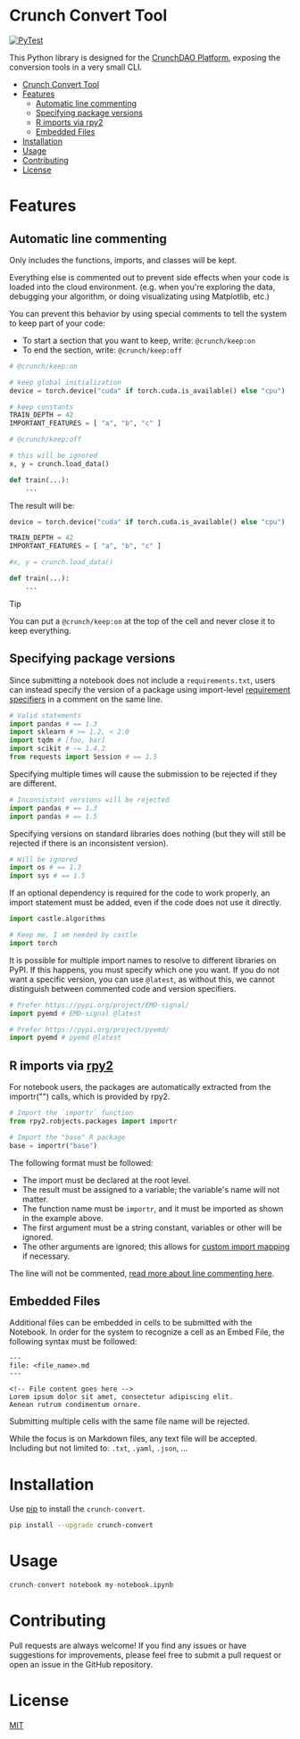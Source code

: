 # Crunch Convert Tool

[![PyTest](https://github.com/crunchdao/crunch-convert/actions/workflows/pytest.yml/badge.svg)](https://github.com/crunchdao/crunch-convert/actions/workflows/pytest.yml)

This Python library is designed for the [CrunchDAO Platform](https://hub.crunchdao.com/), exposing the conversion tools in a very small CLI.

- [Crunch Convert Tool](#crunch-convert-tool)
- [Features](#features)
  - [Automatic line commenting](#automatic-line-commenting)
  - [Specifying package versions](#specifying-package-versions)
  - [R imports via rpy2](#r-imports-via-rpy2)
  - [Embedded Files](#embedded-files)
- [Installation](#installation)
- [Usage](#usage)
- [Contributing](#contributing)
- [License](#license)

# Features

## Automatic line commenting

Only includes the functions, imports, and classes will be kept.

Everything else is commented out to prevent side effects when your code is loaded into the cloud environment. (e.g. when you're exploring the data, debugging your algorithm, or doing visualizating using Matplotlib, etc.)

You can prevent this behavior by using special comments to tell the system to keep part of your code:

- To start a section that you want to keep, write: `@crunch/keep:on`
- To end the section, write: `@crunch/keep:off`

```python
# @crunch/keep:on

# keep global initialization
device = torch.device("cuda" if torch.cuda.is_available() else "cpu")

# keep constants
TRAIN_DEPTH = 42
IMPORTANT_FEATURES = [ "a", "b", "c" ]

# @crunch/keep:off

# this will be ignored
x, y = crunch.load_data()

def train(...):
    ...
```

The result will be:

```python
device = torch.device("cuda" if torch.cuda.is_available() else "cpu")

TRAIN_DEPTH = 42
IMPORTANT_FEATURES = [ "a", "b", "c" ]

#x, y = crunch.load_data()

def train(...):
    ...
```

> [!TIP]
> You can put a `@crunch/keep:on` at the top of the cell and never close it to keep everything.

## Specifying package versions

Since submitting a notebook does not include a `requirements.txt`, users can instead specify the version of a package using import-level [requirement specifiers](https://pip.pypa.io/en/stable/reference/requirement-specifiers/#examples) in a comment on the same line.

```python
# Valid statements
import pandas # == 1.3
import sklearn # >= 1.2, < 2.0
import tqdm # [foo, bar]
import scikit # ~= 1.4.2
from requests import Session # == 1.5
```

Specifying multiple times will cause the submission to be rejected if they are different.

```python
# Inconsistant versions will be rejected
import pandas # == 1.3
import pandas # == 1.5
```

Specifying versions on standard libraries does nothing (but they will still be rejected if there is an inconsistent version).

```python
# Will be ignored
import os # == 1.3
import sys # == 1.5
```

If an optional dependency is required for the code to work properly, an import statement must be added, even if the code does not use it directly.

```python
import castle.algorithms

# Keep me, I am needed by castle
import torch
```

It is possible for multiple import names to resolve to different libraries on PyPI. If this happens, you must specify which one you want. If you do not want a specific version, you can use `@latest`, as without this, we cannot distinguish between commented code and version specifiers.

```python
# Prefer https://pypi.org/project/EMD-signal/
import pyemd # EMD-signal @latest

# Prefer https://pypi.org/project/pyemd/
import pyemd # pyemd @latest
```

## R imports via [rpy2](https://rpy2.github.io/)

For notebook users, the packages are automatically extracted from the importr("<name>") calls, which is provided by rpy2.

```python
# Import the `importr` function
from rpy2.robjects.packages import importr

# Import the "base" R package
base = importr("base")
```

The following format must be followed:
- The import must be declared at the root level.
- The result must be assigned to a variable; the variable's name will not matter.
- The function name must be `importr`, and it must be imported as shown in the example above.
- The first argument must be a string constant, variables or other will be ignored.
- The other arguments are ignored; this allows for [custom import mapping](https://rpy2.github.io/doc/latest/html/robjects_rpackages.html#importing-r-packages) if necessary.

The line will not be commented, [read more about line commenting here](#automatic-line-commenting).

## Embedded Files

Additional files can be embedded in cells to be submitted with the Notebook. In order for the system to recognize a cell as an Embed File, the following syntax must be followed:

```
---
file: <file_name>.md
---

<!-- File content goes here -->
Lorem ipsum dolor sit amet, consectetur adipiscing elit.
Aenean rutrum condimentum ornare.
```

Submitting multiple cells with the same file name will be rejected.

While the focus is on Markdown files, any text file will be accepted. Including but not limited to: `.txt`, `.yaml`, `.json`, ...

# Installation

Use [pip](https://pypi.org/project/crunch-convert/) to install the `crunch-convert`.

```bash
pip install --upgrade crunch-convert
```

# Usage

```python
crunch-convert notebook my-notebook.ipynb
```

# Contributing

Pull requests are always welcome! If you find any issues or have suggestions for improvements, please feel free to submit a pull request or open an issue in the GitHub repository.

# License

[MIT](https://choosealicense.com/licenses/mit/)
